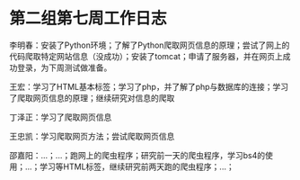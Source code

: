 # 第二组第七周工作日志

李明春：安装了Python环境；了解了Python爬取网页信息的原理；尝试了网上的代码爬取特定网站信息（没成功）；安装了tomcat；申请了服务器，并在网页上成功登录，为下周测试做准备。

王宏：学习了HTML基本标签；学习了php，并了解了php与数据库的连接；学习了爬取网页信息的原理；继续研究对信息的爬取

丁泽正：学习了爬取网页信息

王忠凯：学习爬取网页方法；尝试爬取网页信息

邵嘉阳：...；...；跑网上的爬虫程序；研究前一天的爬虫程序，学习bs4的使用；...；学习<a><tr>等HTML标签，继续研究前两天跑的爬虫程序；...；